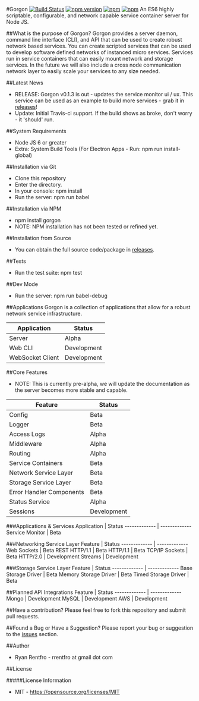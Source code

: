 #Gorgon [![Build Status](https://travis-ci.org/manufacturing-industry/gorgon.svg?branch=master)](https://travis-ci.org/manufacturing-industry/gorgon) [![npm version](https://img.shields.io/npm/v/gorgon.svg?style=flat-square)](https://www.npmjs.com/package/gorgon) [![npm](https://img.shields.io/npm/l/express.svg?maxAge=2592000)]() [![npm](https://img.shields.io/npm/dt/gorgon.svg?maxAge=2592000)]()
An ES6 highly scriptable, configurable, and network capable service container server for Node JS.

##What is the purpose of Gorgon?
Gorgon provides a server daemon, command line interface (CLI), and API that can be used to create robust network based services. You can create scripted services that can be used to develop software defined networks of instanced micro services.  Services run in service containers that can easily mount network and storage services.  In the future we will also include a cross node communication network layer to easily scale your services to any size needed.

##Latest News
* RELEASE: Gorgon v0.1.3 is out - updates the service monitor ui / ux. This service can be used as an example to build more services - grab it in [releases](https://github.com/manufacturing-industry/gorgon/releases)!
* Update: Initial Travis-ci support.  If the build shows as broke, don't worry - it 'should' run.

##System Requirements
* Node JS 6 or greater
* Extra: System Build Tools (For Electron Apps - Run: npm run install-global)

##Installation via Git
- Clone this repository
- Enter the directory.
- In your console: npm install
- Run the server: npm run babel

##Installation via NPM
- npm install gorgon
- NOTE: NPM installation has not been tested or refined yet.

##Installation from Source
- You can obtain the full source code/package in [releases](https://github.com/manufacturing-industry/gorgon/releases).

##Tests
- Run the test suite: npm test

##Dev Mode
- Run the server: npm run babel-debug

##Applications
Gorgon is a collection of applications that allow for a robust network service infrastructure.

Application  | Status
------------- | -------------
Server  | Alpha
Web CLI | Development
WebSocket Client | Development

##Core Features
- NOTE: This is currently pre-alpha, we will update the documentation as the server becomes more stable and capable.

Feature  | Status
------------- | -------------
Config  | Beta
Logger  | Beta
Access Logs | Alpha
Middleware  | Alpha
Routing  | Alpha
Service Containers | Beta
Network Service Layer  | Beta
Storage Service Layer  | Beta
Error Handler Components | Beta
Status Service | Alpha
Sessions | Development

###Applications & Services
Application  | Status
------------- | -------------
Service Monitor | Beta

###Networking Service Layer
Feature  | Status
------------- | -------------
Web Sockets | Beta
REST HTTP/1.1 | Beta
HTTP/1.1 | Beta
TCP/IP Sockets | Beta
HTTP/2.0 | Development
Streams | Development

###Storage Service Layer
Feature  | Status
------------- | -------------
Base Storage Driver | Beta
Memory Storage Driver | Beta
Timed Storage Driver | Beta

##Planned API Integrations
Feature  | Status
------------- | -------------
Mongo | Development
MySQL | Development
AWS | Development

##Have a contribution?
Please feel free to fork this repository and submit pull requests.

##Found a Bug or Have a Suggestion?
Please report your bug or suggestion to the [issues](https://github.com/manufacturing-industry/gorgon/issues) section.
 
##Author
- Ryan Rentfro - rrentfro at gmail dot com

##License

#####License Information
- MIT - https://opensource.org/licenses/MIT